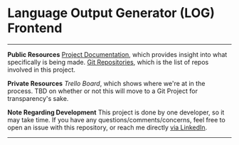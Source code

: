 # Language Output Generator (LOG) Frontend

---------------
**Public Resources**
[Project Documentation](https://www.figma.com/file/tJYSeV3GA4ECbXn6oVzAUV/LOG-Design-Documentation?type=whiteboard&node-id=0%3A1&t=cnKYBxbQSv2CSXaJ-1), which provides insight into what specifically is being made.
[Git Repositories](https://github.com/stars/penryoa/lists/log-language-output-generator), which is the list of repos involved in this project.

**Private Resources**
*Trello Board*, which shows where we're at in the process. TBD on whether or not this will move to a Git Project for transparency's sake.

**Note Regarding Development**
This project is done by one developer, so it may take time. If you have any questions/comments/concerns, feel free to open an issue with this repository, or reach me directly [via LinkedIn](https://www.linkedin.com/in/addi-penry).

---------------


